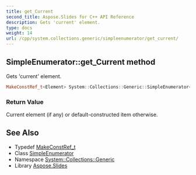 ```yaml
---
title: get_Current
second_title: Aspose.Slides for C++ API Reference
description: Gets 'current' element.
type: docs
weight: 14
url: /cpp/system.collections.generic/simpleenumerator/get_current/
---
```

## SimpleEnumerator::get_Current method


Gets 'current' element.

```cpp
MakeConstRef_t<Element> System::Collections::Generic::SimpleEnumerator<Container, Element>::get_Current() const override
```


### Return Value

Current element (if any) or default-constructed item otherwise.

## See Also

* Typedef [MakeConstRef_t](../../../system/makeconstref_t/)
* Class [SimpleEnumerator](../)
* Namespace [System::Collections::Generic](../../)
* Library [Aspose.Slides](../../../)
